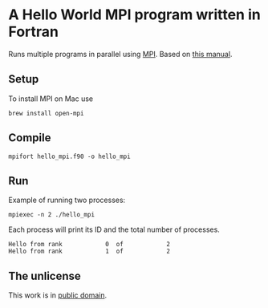 # A Hello World MPI program written in Fortran

Runs multiple programs in parallel using [MPI](https://en.wikipedia.org/wiki/Message_Passing_Interface). Based on [this manual](https://support.pawsey.org.au/documentation/display/US/Message+Passing+Interface).

## Setup

To install MPI on Mac use

```
brew install open-mpi
```

## Compile

```
mpifort hello_mpi.f90 -o hello_mpi
```

## Run

Example of running two processes:

```
mpiexec -n 2 ./hello_mpi
```

Each process will print its ID and the total number of processes.

```
Hello from rank            0  of            2
Hello from rank            1  of            2
```


## The unlicense

This work is in [public domain](LICENSE).
